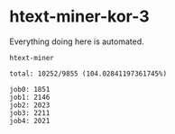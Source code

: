 # htext-miner-kor-3

Everything doing here is automated.

```
htext-miner

total: 10252/9855 (104.02841197361745%)

job0: 1851
job1: 2146
job2: 2023
job3: 2211
job4: 2021
```